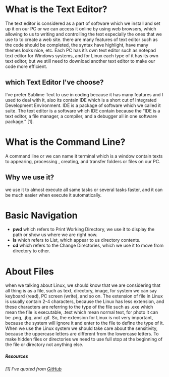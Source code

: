 # What is the Text Editor? 
The text editor is considered as a part of software which we install and set up it on our PC or we can access it online by using web browsers, which allowing to us to writing and controlling the text especially the ones that we use to to create a web site. there are many features of text editor such as the code should be completed, the syntax have highlight, have many themes looks nice, etc. Each PC has it’s own text editor such as notepad text editor for Windows systems, and for Linux each type of it has its own text editor, but we still need to download another text editor to make our code more efficient.
## which Text Editor I've choose? 
I’ve prefer Sublime Text to use in coding because it has many features and I used to deal with it, also its contain IDE which is a short cut of Integrated Development Environment. IDE is a package of software which we called it suite. The text editor is a software which IDE contain because the “IDE is a text editor, a file manager, a compiler, and a debugger all in one software package.” [1].

# What is the Command Line?
A command line or we can name it terminal which is a window contain texts to appearing, processing , creating, and transfer folders or files on our PC.
## Why we use it?
we use it to almost execute all same tasks or several tasks faster, and it can be much easier when execute it automatically.

# Basic Navigation
- **pwd** which refers to Print Working Directory, we use it to display the path or show us where we are right now.
- **ls** which refers to List, which appear to us directory contents.
- **cd** which refers to the Change Directories, which we use it to move from directory to other.

# About Files
when we talking about Linux, we should know that we are considering that all thing is as a file, such as text, directory, image, for system we can say keyboard (read), PC screen (write), and so on. 
The extension of file in Linux is usually contain 2-4 characters, because the Linux has less extension, and these characters are referring to the type of the file such as .exe which mean the file is executable, .text which mean normal text, for photo it can be .png, .jbg, and .gif. So, the extension for Linux is not very important, because the system will ignore it and enter to the file to define the type of it. When we use the Linux system we should take care about the sensitivity, because the uppercase letters are different from the lowercase letters. To make hidden files or directories we need to use full stop at the beginning of the file or directory not anything else.

##### Resources 
###### [1] I've quoted from [GitHub](https://codefellows.github.io/code-102-guide/curriculum/class-02/Choosing-A-Text-Editor--The-Older-Coder.pdf)


